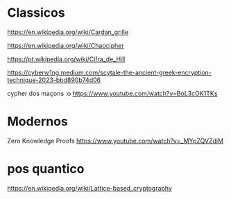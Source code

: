 # Classicos

https://en.wikipedia.org/wiki/Cardan_grille

https://en.wikipedia.org/wiki/Chaocipher

https://pt.wikipedia.org/wiki/Cifra_de_Hill

https://cyberw1ng.medium.com/scytale-the-ancient-greek-encryption-technique-2023-bbd890b74d06

cypher dos maçons :o
https://www.youtube.com/watch?v=BoL3cOK1TKs

# Modernos

Zero Knowledge Proofs
https://www.youtube.com/watch?v=_MYpZQVZdiM

# pos quantico

https://en.wikipedia.org/wiki/Lattice-based_cryptography
